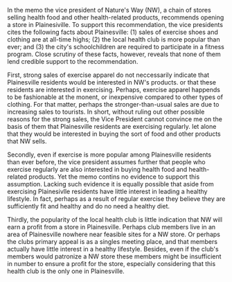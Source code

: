 In the memo the vice president of Nature's Way (NW), a chain of stores selling health food and other health-related products, recommends opening a store in Plainesiville. To support this recommendation, the vice presidents cites the following facts about Plainesville: (1) sales of exercise shoes and clothing are at all-time highs; (2) the local health club is more popular than ever; and (3) the city's schoolchildren are required to participate in a fitness program. Close scrutiny of these facts, however, reveals that none of them lend credible support to the recommendation.



First, strong sales of exercise apparel do not neccessarily indicate that Plainesville residents would be interested in NW's products. or that these residents are interested in exercising. Perhaps, exercise apparel happends to be fashionable at the monent, or inexpensive compared to other types of clothing. For that matter, perhaps the stronger-than-usual sales are due to increasing sales to tourists. In short, without ruling out other possible reasons for the strong sales, the Vice President cannot convince me on the basis of them that Plainesville residents are exercising regularly. let alone that they would be interested in buying the sort of food and other products that NW sells.



Secondly, even if exercise is more popular among Plainesville residents than ever before, the vice president assumes further that people who exercise regularly are also interested in buying health food and health-related products. Yet the memo contins no evidence to support this assumption. Lacking such evidence it is equally possible that aside from exercising Plainesivlle residents have little interest in leading a healthy lifestyle. In fact, perhaps as a result of regular exercise they believe they are sufficiently fit and healthy and do no need a healthy diet.



Thirdly, the popularity of the local health club is little indication that NW will earn a profit from a store in Plainesville. Perhaps club members live in an area of Plainesville nowhere near feasible sites for a NW store. Or perhaps the clubs primary appeal is as a singles meeting place, and that members actually have little interest in a healthy lifestyle. Besides, even if the club's members would patronize a NW store these members might be insufficient in number to ensure a profit for the store, especially considering that this health club is the only one in Plainesville.



